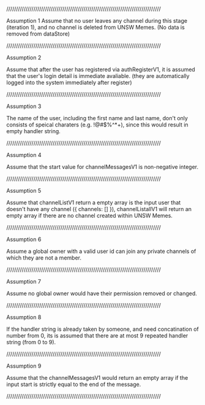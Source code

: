 ////////////////////////////////////////////////////////////////////////////////

Assumption 1
Assume that no user leaves any channel during this stage (iteration 1), and no channel is deleted from UNSW Memes. (No data is removed from dataStore)

////////////////////////////////////////////////////////////////////////////////

Assumption 2

Assume that after the user has registered via authRegisterV1, it is assumed that the user's login detail is immediate avaliable. (they are automatically logged into the system immediately after register)

////////////////////////////////////////////////////////////////////////////////

Assumption 3

The name of the user, including the first name and last name, don't only consists of speical charaters (e.g. !@#$%^\*+), since this would result in empty handler string.

////////////////////////////////////////////////////////////////////////////////

Assumption 4

Assume that the start value for channelMessagesV1 is non-negative integer.

////////////////////////////////////////////////////////////////////////////////

Assumption 5

Assume that channelListV1 return a empty array is the input user that doesn't have any channel ({ channels: [] }), channelListallV1 will return an empty array if there are no channel created within UNSW Memes.

////////////////////////////////////////////////////////////////////////////////

Assumption 6

Assume a global owner with a valid user id can join any private channels of which they are not a member.

////////////////////////////////////////////////////////////////////////////////

Assumption 7

Assume no global owner would have their permission removed or changed.

////////////////////////////////////////////////////////////////////////////////

Assumption 8

If the handler string is already taken by someone, and need concatination of number from 0, its is assumed that there are at most 9 repeated handler string (from 0 to 9).

////////////////////////////////////////////////////////////////////////////////

Assumption 9

Assume that the channelMessagesV1 would return an empty array if the input start is strictly equal to the end of the message.

////////////////////////////////////////////////////////////////////////////////
